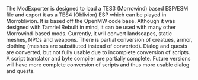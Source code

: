 The ModExporter is designed to load a TES3 (Morrowind) based ESP/ESM file and export it as a TES4 (Oblivion) ESP which can be played in Morroblivion. It is based off the OpenMW code base. Although it was designed with Tamriel Rebuilt in mind, it can be used with many other Morrowind-based mods. Currently, it will convert landscapes, static meshes, NPCs and weapons. There is partial conversion of creatues, armor, clothing (meshes are substituted instead of converted). Dialog and quests are converted, but not fully usable due to incomplete conversion of scripts. A script translator and byte compiler are partially complete. Future versions will have more complete conversion of scripts and thus more usable dialog and quests.
